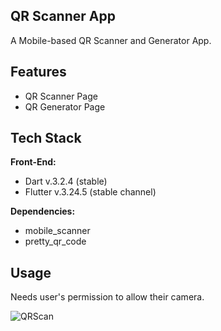 
## QR Scanner App

A Mobile-based QR Scanner and Generator App.



## Features

- QR Scanner Page
- QR Generator Page


## Tech Stack

**Front-End:** 

- Dart v.3.2.4 (stable)
- Flutter v.3.24.5 (stable channel)

**Dependencies:** 

- mobile_scanner
- pretty_qr_code


## Usage

Needs user's permission to allow their camera.

![QRScan](https://github.com/user-attachments/assets/7345d3e5-7167-41a7-a000-bf8c9a52cb84)
